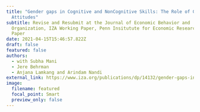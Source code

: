 ```yaml
---
title: "Gender gaps in Cognitive and NonCognitive Skills: The Role of Gender
  Attitudes"
subtitle: Revise and Resubmit at the Journal of Economic Behavior and
  Organization, IZA Working Paper, Penn Insitutute for Economic Research Working
  Paper
date: 2021-04-15T15:46:57.822Z
draft: false
featured: false
authors:
  - with Subha Mani
  - Jere Behrman
  - Anjana Lamkang and Arindam Nandi
external_link: https://www.iza.org/publications/dp/14132/gender-gaps-in-cognitive-and-noncognitive-skills-roles-of-ses-and-gender-attitudes
image:
  filename: featured
  focal_point: Smart
  preview_only: false
---
```


